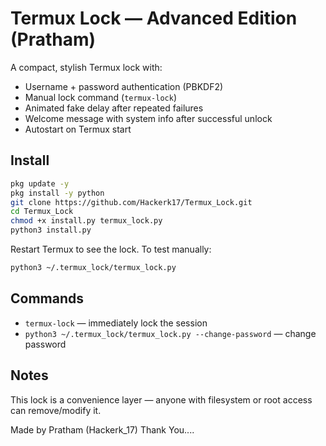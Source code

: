 # Termux Lock — Advanced Edition (Pratham)

A compact, stylish Termux lock with:

- Username + password authentication (PBKDF2)
- Manual lock command (`termux-lock`)
- Animated fake delay after repeated failures
- Welcome message with system info after successful unlock
- Autostart on Termux start

## Install

```bash
pkg update -y
pkg install -y python
git clone https://github.com/Hackerk17/Termux_Lock.git
cd Termux_Lock
chmod +x install.py termux_lock.py
python3 install.py
```

Restart Termux to see the lock. To test manually:

```bash
python3 ~/.termux_lock/termux_lock.py
```

## Commands
- `termux-lock` — immediately lock the session
- `python3 ~/.termux_lock/termux_lock.py --change-password` — change password

## Notes
This lock is a convenience layer — anyone with filesystem or root access can remove/modify it.

Made by Pratham (Hackerk_17)
Thank You....
